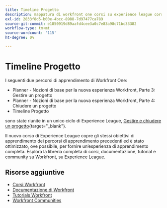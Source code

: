 ```yaml
---
title: Timeline Progetto
description: mappatura di workfront one corsi su experience league corsi
exl-id: 2833f8d5-b00e-4bcc-8988-7d97477ca789
source-git-commit: e1850919d89aafd4cee3a0c7e83a98c71bc33382
workflow-type: tm+mt
source-wordcount: '115'
ht-degree: 0%

---
```


# Timeline Progetto

I seguenti due percorsi di apprendimento di Workfront One:

* Planner - Nozioni di base per la nuova esperienza Workfront, Parte 3: Gestire un progetto
* Planner - Nozioni di base per la nuova esperienza Workfront, Parte 4: Chiudere un progetto
* Timeline Progetto

sono state riunite in un unico ciclo di Experience League, [Gestire e chiudere un progetto](https://experienceleague.adobe.com/?recommended=Workfront-U-1-2022.2.planners){target="_blank"}.

Il nuovo corso di Experience League copre gli stessi obiettivi di apprendimento dei percorsi di apprendimento precedenti ed è stato ottimizzato, ove possibile, per fornire un’esperienza di apprendimento completa.  Esplora la libreria completa di corsi, documentazione, tutorial e community su Workfront, su Experience League.

## Risorse aggiuntive

* [Corsi Workfront](https://experienceleague.adobe.com/?lang=en&amp;Solution=Workfront#courses)
* [Documentazione di Workfront](https://experienceleague.adobe.com/docs/workfront.html)
* [Tutorials Workfront](https://experienceleague.adobe.com/docs/workfront-learn/tutorials-workfront/home.html)
* [Workfront Communities](https://experienceleaguecommunities.adobe.com/t5/workfront/ct-p/workfront)

